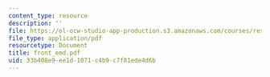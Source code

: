 ```yaml
---
content_type: resource
description: ''
file: https://ol-ocw-studio-app-production.s3.amazonaws.com/courses/res-6-003-electromechanical-dynamics-spring-2009/33b408e9ee1d1071c4b9c7f81ede4d6b_front_emd.pdf
file_type: application/pdf
resourcetype: Document
title: front_emd.pdf
uid: 33b408e9-ee1d-1071-c4b9-c7f81ede4d6b
---
```

